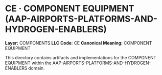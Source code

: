 # CE · COMPONENT EQUIPMENT (AAP-AIRPORTS-PLATFORMS-AND-HYDROGEN-ENABLERS)

**Layer:** COMPONENTS
**LLC Code:** CE
**Canonical Meaning:** COMPONENT EQUIPMENT

This directory contains artifacts and implementations for the COMPONENT EQUIPMENT within the AAP-AIRPORTS-PLATFORMS-AND-HYDROGEN-ENABLERS domain.
